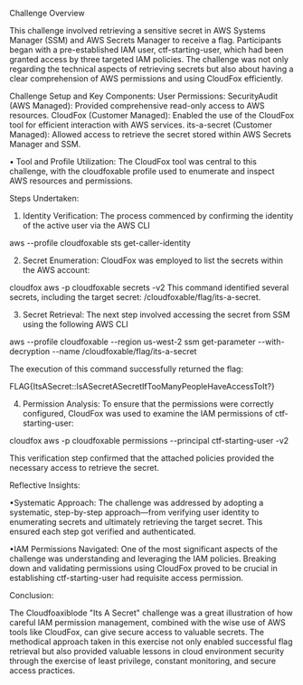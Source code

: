 Challenge Overview

This challenge involved retrieving a sensitive secret in AWS Systems Manager (SSM) and AWS Secrets Manager to receive a flag. Participants began with a pre-established IAM user, ctf-starting-user, which had been granted access by three targeted IAM policies. The challenge was not only regarding the technical aspects of retrieving secrets but also about having a clear comprehension of AWS permissions and using CloudFox efficiently.

Challenge Setup and Key Components:
 User Permissions:
  SecurityAudit (AWS Managed): Provided comprehensive read-only access to AWS resources.
  CloudFox (Customer Managed): Enabled the use of the CloudFox tool for efficient interaction with AWS services.
  its-a-secret (Customer Managed): Allowed access to retrieve the secret stored within AWS Secrets Manager and SSM.
  
•	Tool and Profile Utilization:
The CloudFox tool was central to this challenge, with the cloudfoxable profile used to enumerate and inspect AWS resources and permissions.

Steps Undertaken:

1.	Identity Verification:
The process commenced by confirming the identity of the active user via the AWS CLI
 
aws --profile cloudfoxable sts get-caller-identity

2.	Secret Enumeration:
CloudFox was employed to list the secrets within the AWS account:

cloudfox aws -p cloudfoxable secrets -v2
This command identified several secrets, including the target secret: /cloudfoxable/flag/its-a-secret.

3.	Secret Retrieval:
The next step involved accessing the secret from SSM using the following AWS CLI

aws --profile cloudfoxable --region us-west-2 ssm get-parameter --with-decryption --name /cloudfoxable/flag/its-a-secret

The execution of this command successfully returned the flag:

FLAG{ItsASecret::IsASecretASecretIfTooManyPeopleHaveAccessToIt?}

4.	Permission Analysis:
To ensure that the permissions were correctly configured, CloudFox was used to examine the IAM permissions of ctf-starting-user:

cloudfox aws -p cloudfoxable permissions --principal ctf-starting-user -v2

This verification step confirmed that the attached policies provided the necessary access to retrieve the secret.

Reflective Insights:

  •Systematic Approach:
The challenge was addressed by adopting a systematic, step-by-step approach—from verifying user identity to enumerating secrets and ultimately retrieving the target secret. This ensured each step got verified and authenticated.

  •IAM Permissions Navigated:
One of the most significant aspects of the challenge was understanding and leveraging the IAM policies. Breaking down and validating permissions using CloudFox proved to be crucial in establishing ctf-starting-user had requisite access permission.

Conclusion:

The Cloudfoaxiblode "Its A Secret" challenge was a great illustration of how careful IAM permission management, combined with the wise use of AWS tools like CloudFox, can give secure access to valuable secrets. The methodical approach taken in this exercise not only enabled successful flag retrieval but also provided valuable lessons in cloud environment security through the exercise of least privilege, constant monitoring, and secure access practices.
